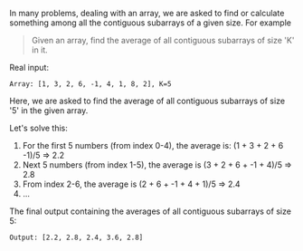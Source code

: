 In many problems, dealing with an array, we are asked to find or calculate something among all the contiguous subarrays of a given size. For example

> Given an array, find the average of all contiguous subarrays of size 'K' in it.

Real input:

```
Array: [1, 3, 2, 6, -1, 4, 1, 8, 2], K=5
```

Here, we are asked to find the average of all contiguous subarrays of size '5' in the given array.

Let's solve this:

1. For the first 5 numbers (from index 0-4), the average is: (1 + 3 + 2 + 6 -1)/5 => 2.2
2. Next 5 numbers (from index 1-5), the average is (3 + 2 + 6 + -1 + 4)/5 => 2.8
3. From index 2-6, the average is (2 + 6 + -1 + 4 + 1)/5 => 2.4
4. ...

The final output containing the averages of all contiguous subarrays of size 5:

```
Output: [2.2, 2.8, 2.4, 3.6, 2.8]
```
